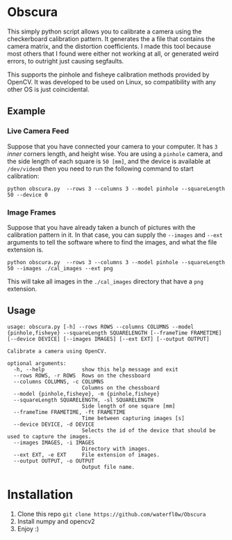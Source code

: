 # Obscura

This simply python script allows you to calibrate a camera using the checkerboard calibration pattern. It generates the
a file that contains the camera matrix, and the distortion coefficients. I made this tool because most others that I found
were either not working at all, or generated weird errors, to outright just causing segfaults.

This supports the pinhole and fisheye calibration methods provided by OpenCV. It was developed to be used on Linux, so 
compatibility with any other OS is just coincidental.
## Example

### Live Camera Feed

Suppose that you have connected your camera to your computer. It has `3` *inner* corners length, and height wise. You 
are using a `pinhole` camera, and the side length of each square is `50 [mm]`, and the device is available at `/dev/video0`
then you need to run the following command to start calibration:

`python obscura.py  --rows 3 --columns 3 --model pinhole --squareLength 50 --device 0 `

### Image Frames

Suppose that you have already taken a bunch of pictures with the calibration pattern in it. In that case, you can supply
the `--images` and `--ext` arguments to tell the software where to find the images, and what the file extension is.

`python obscura.py  --rows 3 --columns 3 --model pinhole --squareLength 50 --images ./cal_images --ext png`

This will take all images in the `./cal_images` directory that have a `png` extension.

## Usage
```
usage: obscura.py [-h] --rows ROWS --columns COLUMNS --model {pinhole,fisheye} --squareLength SQUARELENGTH [--frameTime FRAMETIME] [--device DEVICE] [--images IMAGES] [--ext EXT] [--output OUTPUT]

Calibrate a camera using OpenCV.

optional arguments:
  -h, --help            show this help message and exit
  --rows ROWS, -r ROWS  Rows on the chessboard
  --columns COLUMNS, -c COLUMNS
                        Columns on the chessboard
  --model {pinhole,fisheye}, -m {pinhole,fisheye}
  --squareLength SQUARELENGTH, -sl SQUARELENGTH
                        Side length of one square [mm]
  --frameTime FRAMETIME, -ft FRAMETIME
                        Time between capturing images [s]
  --device DEVICE, -d DEVICE
                        Selects the id of the device that should be used to capture the images.
  --images IMAGES, -i IMAGES
                        Directory with images.
  --ext EXT, -e EXT     File extension of images.
  --output OUTPUT, -o OUTPUT
                        Output file name.
```

# Installation

1. Clone this repo `git clone https://github.com/waterfl0w/Obscura`
2. Install numpy and opencv2 
3. Enjoy :)